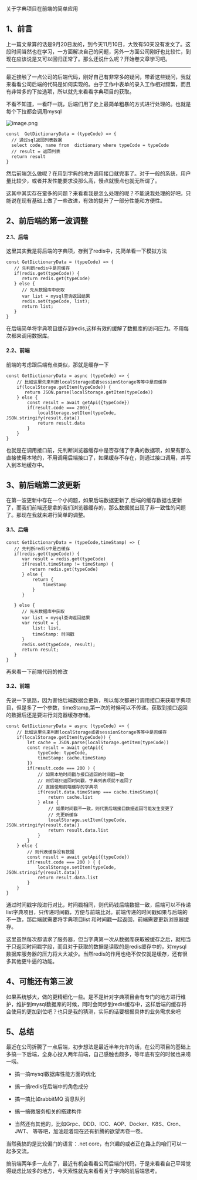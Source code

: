
关于字典项目在前端的简单应用

## 1、前言

上一篇文章算的话是9月20日发的，到今天11月10日，大致有50天没有发文了。这段时间当然也在学习，一方面解决自己的问题，另外一方面公司刚好也比较忙，到现在应该说是又可以回归正常了。那么还说什么呢？开始卷文章学习吧。

----

最近接触了一点公司的后端代码，刚好自己有非常多的疑问，带着这些疑问，我就来看看公司后端的代码是如何实现的。由于工作中表单的录入工作相对频繁，而且有非常多的下拉选项，所以就先来看看字典项目的获取。

不看不知道，一看吓一跳，后端们用了史上最简单粗暴的方式进行处理的。也就是每个下拉都会调用mysql

![image.png](https://p6-juejin.byteimg.com/tos-cn-i-k3u1fbpfcp/94acfd594f7349f294b40aa4a796914b~tplv-k3u1fbpfcp-watermark.image?)

```
const  GetDictionaryData = (typeCode) => {
  // 通过sql返回列表数据
  select code, name from  dictionary where typeCode = typeCode
  // result = 返回列表
  return result
} 
```

然后前端怎么做呢？在用到字典的地方调用接口就完事了。对于一般的系统，用户量比较少，或者并发性能要求没那么高，慢点就慢点也就无所谓了。

这其中其实存在蛮多的问题？来看看我是怎么处理的呢？不能说我处理的好吧，只能说在现有基础上做了一些改进，有效的提升了一部分性能和方便性。

## 2、前后端的第一波调整
#### 2.1、后端

这里其实我是将后端的字典项，存到了redis中，先简单看一下模拟方法
```
const GetDictionaryData = (typeCode) => {
   // 先判断redis中是否缓存
   if(redis.get(typeCode)) {
      return redis.get(typeCode)
   } else {
      // 先从数据库中获取
      var list = mysql查询返回结果
      redis.set(typeCode, list);
      return list;
   }
}
```

在后端简单将字典项目缓存到redis,这样有效的缓解了数据库的访问压力。不用每次都来调用数据库。

#### 2.2、前端

前端的考虑跟后端有点类似，那就是缓存一下

```
const GetDictionaryData = async (typeCode) => {
    // 比如这里先来判断localStorage或者sessionStorage等等中是否缓存
    if(localStorage.getItem(typeCode)) {
       return JSON.parse(localStorage.getItem(typeCode))
    } else {
        const result = await getApi({typeCode})
        if(result.code === 200){
            localStorage.setItem(typeCode, JSON.stringify(result.data))
            return result.data
        }
    }
}
```
也就是在调用接口前，先判断浏览器缓存中是否存储了字典的数据项，如果有那么直接使用本地的，不用调用后端接口了，如果缓存不存在，则通过接口调用，并写入到本地缓存中。

## 3、前后端第二波更新

在第一波更新中存在一个小问题，如果后端数据更新了,后端的缓存数据也更新了，而我们前端还是拿的我们浏览器缓存的，那么数据就出现了非一致性的问题了。那现在我就来进行简单的调整。

#### 3.1、后端
```
const GetDictionaryData = (typeCode,timeStamp) => {
   // 先判断redis中是否缓存
   if(redis.get(typeCode)) {
      var result = redis.get(typeCode)
      if(result.timeStamp != timeStamp) {
         return redis.get(typeCode)
      } else {
          return {
              timeStamp
          }
      }
      
   } else {
      // 先从数据库中获取
      var list = mysql查询返回结果
      var result = {
          list: list,
          timeStamp: 时间戳
      }
      redis.set(typeCode, result);
      return result;
   }
}
```
再来看一下前端代码的修改
#### 3.2、前端

先说一下思路，因为害怕后端数据会更新，所以每次都进行调用接口来获取字典项目，但是多了一个参数，timeStamp,第一次的时候可以不传递。获取到接口返回的数据后还是要进行浏览器缓存存储。

```
const GetDictionaryData = async (typeCode) => {
    // 比如这里先来判断localStorage或者sessionStorage等等中是否缓存
    if(localStorage.getItem(typeCode)) {
        let cache = JSON.parse(localStorage.getItem(typeCode))
        const result = await getApi({
            typeCode: typeCode,
            timeStamp: cache.timeStamp
        })
        if(result.code === 200 ) {
            // 如果本地时间戳与接口返回的时间戳一致
            // 则后端只返回时间戳，字典列表项就不返回了
            // 直接使用前端缓存的字典项
            if(result.data.timeStamp === cache.timeStamp){
                return cache.list
            } else {
                // 如果时间戳不一致，则代表后端接口数据返回可能发生变更了
                // 先更新缓存
                localStorage.setItem(typeCode, JSON.stringify(result.data))
                return result.data.list
            }
        }
    } else {
        // 则代表缓存没有数据
        const result = await getApi({typeCode})
        if(result.code === 200 ) { {
            localStorage.setItem(typeCode, JSON.stringify(result.data))
            return result.data.list
        }
    }
}
```

通过时间戳字段进行对比，时间戳相同，则代码钱后端数据一致，后端可以不传递list字典项目，只传递时间戳，方便与前端比对。前端传递的时间戳如果与后端的不一致，那后端就需要将字典项目list 和时间戳一起返回，前端需要更新浏览器缓存。

这里虽然每次都请求了服务器，但当字典第一次从数据库获取被缓存之后，就相当于只返回时间戳字段，而且对于获取的数据是读取的是redis缓存中的，对mysql数据库服务器的压力将大大减少。当然redis的作用也绝不仅仅就是缓存，还有很多其他更牛逼的功能。


## 4、可能还有第三波

如果系统够大，做的更精细化一些。是不是针对字典项目会有专门的地方进行维护，维护到mysql数据库的时候，同时会同步到redis缓存中，这样后端的缓存将会使用的更加到位吧？也只是我的猜测，实际的话要根据具体的业务需求来吧

## 5、总结

最近在公司折腾了一点后端，初步想法是最近半年允许的话，在公司项目的基础上多搞一下后端，全身心投入两年前端，自己感触也颇多，等年底有空的时候也来唠一唠。

- 搞一搞mysql数据库性能方面的优化

- 搞一搞redis在后端中的角色成分

- 搞一搞比如rabbitMQ 消息队列
  
- 搞一搞微服务相关的搭建构件
  
- 当然还有其他的，比如Grpc、DDD、IOC、AOP、Docker、K8S、Cron、JWT、 等等吧，加油趁着现在还有折腾的欲望再卷一卷。
  
当然我搞的是比较偏门的语言：.net core，有兴趣的或者正在路上的咱们可以一起多交流。

搞前端两年多一点点了，最近有机会看看公司后端的代码，于是来看看自己平常觉得疑虑比较多的地方，今天索性就先来看看关于字典的前后端思考。